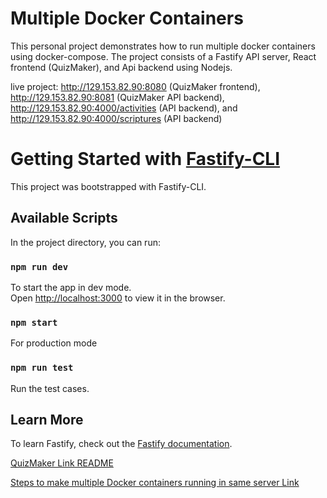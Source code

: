# Multiple Docker Containers
This personal project demonstrates how to run multiple docker containers using docker-compose. The project consists of a Fastify API server, React frontend (QuizMaker), and Api backend using Nodejs.

live project: http://129.153.82.90:8080 (QuizMaker frontend), http://129.153.82.90:8081 (QuizMaker API backend), http://129.153.82.90:4000/activities (API backend), and http://129.153.82.90:4000/scriptures (API backend)


# Getting Started with [Fastify-CLI](https://www.npmjs.com/package/fastify-cli)
This project was bootstrapped with Fastify-CLI.

## Available Scripts

In the project directory, you can run:

### `npm run dev`

To start the app in dev mode.\
Open [http://localhost:3000](http://localhost:3000) to view it in the browser.

### `npm start`

For production mode

### `npm run test`

Run the test cases.

## Learn More

To learn Fastify, check out the [Fastify documentation](https://www.fastify.io/docs/latest/).

[QuizMaker Link README](./startup/README.md)

[Steps to make multiple Docker containers running in same server Link](steps.txt)